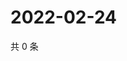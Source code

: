 # 2022-02-24

共 0 条

<!-- BEGIN WEIBO -->
<!-- 最后更新时间 Thu Feb 24 2022 07:15:40 GMT+0800 (China Standard Time) -->

<!-- END WEIBO -->
